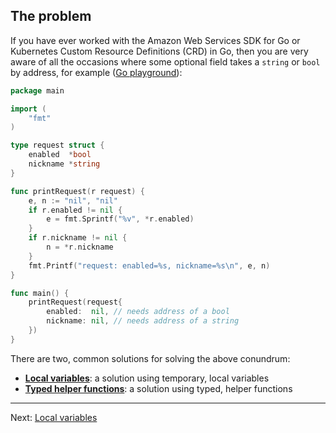 ## The problem

If you have ever worked with the Amazon Web Services SDK for Go or Kubernetes Custom Resource Definitions (CRD) in Go, then you are very aware of all the occasions where some optional field takes a `string` or `bool` by address, for example ([Go playground](https://gotipplay.golang.org/p/ZRvbHRYAodL)):

```go
package main

import (
	"fmt"
)

type request struct {
	enabled  *bool
	nickname *string
}

func printRequest(r request) {
	e, n := "nil", "nil"
	if r.enabled != nil {
		e = fmt.Sprintf("%v", *r.enabled)
	}
	if r.nickname != nil {
		n = *r.nickname
	}
	fmt.Printf("request: enabled=%s, nickname=%s\n", e, n)
}

func main() {
	printRequest(request{
		enabled:  nil, // needs address of a bool
		nickname: nil, // needs address of a string
	})
}
```

There are two, common solutions for solving the above conundrum:

* [**Local variables**](./02-local-vars.md): a solution using temporary, local variables
* [**Typed helper functions**](./03-typed-helpers.md): a solution using typed, helper functions

---

Next: [Local variables](./02-local-vars.md)
